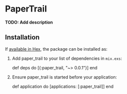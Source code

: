 # PaperTrail

**TODO: Add description**

## Installation

If [available in Hex](https://hex.pm/docs/publish), the package can be installed as:

  1. Add paper_trail to your list of dependencies in `mix.exs`:

        def deps do
          [{:paper_trail, "~> 0.0.1"}]
        end

  2. Ensure paper_trail is started before your application:

        def application do
          [applications: [:paper_trail]]
        end

